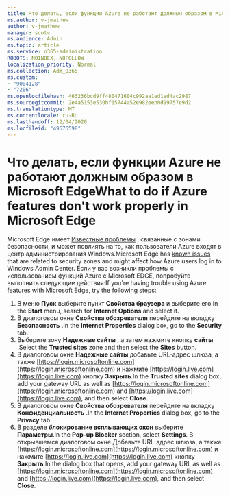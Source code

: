```yaml
---
title: Что делать, если функции Azure не работают должным образом в Microsoft Edge
ms.author: v-jmathew
author: v-jmathew
manager: scotv
ms.audience: Admin
ms.topic: article
ms.service: o365-administration
ROBOTS: NOINDEX, NOFOLLOW
localization_priority: Normal
ms.collection: Adm_O365
ms.custom:
- "9004128"
- "7206"
ms.openlocfilehash: 463236bcd9ff480471604c992aa1ed1ed4ac2987
ms.sourcegitcommit: 2e4a5153e530bf15744a52e982eeb0d99757e9d2
ms.translationtype: MT
ms.contentlocale: ru-RU
ms.lasthandoff: 12/04/2020
ms.locfileid: "49576598"
---
```

# <a name="what-to-do-if-azure-features-dont-work-properly-in-microsoft-edge"></a><span data-ttu-id="f7be3-102">Что делать, если функции Azure не работают должным образом в Microsoft Edge</span><span class="sxs-lookup"><span data-stu-id="f7be3-102">What to do if Azure features don't work properly in Microsoft Edge</span></span>

<span data-ttu-id="f7be3-103">Microsoft Edge имеет [Известные проблемы](https://go.microsoft.com/fwlink/?linkid=2140608) , связанные с зонами безопасности, и может повлиять на то, как пользователи Azure входят в центр администрирования Windows.</span><span class="sxs-lookup"><span data-stu-id="f7be3-103">Microsoft Edge has [known issues](https://go.microsoft.com/fwlink/?linkid=2140608) that are related to security zones and might affect how Azure users log in to Windows Admin Center.</span></span> <span data-ttu-id="f7be3-104">Если у вас возникли проблемы с использованием функций Azure с Microsoft EDGE, попробуйте выполнить следующие действия:</span><span class="sxs-lookup"><span data-stu-id="f7be3-104">If you're having trouble using Azure features with Microsoft Edge, try the following steps:</span></span>

1. <span data-ttu-id="f7be3-105">В меню **Пуск** выберите пункт **Свойства браузера** и выберите его.</span><span class="sxs-lookup"><span data-stu-id="f7be3-105">In the **Start** menu, search for **Internet Options** and select it.</span></span>
2. <span data-ttu-id="f7be3-106">В диалоговом окне **Свойства обозревателя** перейдите на вкладку **Безопасность** .</span><span class="sxs-lookup"><span data-stu-id="f7be3-106">In the **Internet Properties** dialog box, go to the **Security** tab.</span></span>
3. <span data-ttu-id="f7be3-107">Выберите зону **Надежные сайты** , а затем нажмите кнопку **сайты** .</span><span class="sxs-lookup"><span data-stu-id="f7be3-107">Select the **Trusted sites** zone and then select the **Sites** button.</span></span>
4. <span data-ttu-id="f7be3-108">В диалоговом окне **Надежные сайты** добавьте URL-адрес шлюза, а также [https://login.microsoftonline.com](https://login.microsoftonline.com) и нажмите [https://login.live.com](https://login.live.com) кнопку **Закрыть**.</span><span class="sxs-lookup"><span data-stu-id="f7be3-108">In the **Trusted sites** dialog box, add your gateway URL as well as [https://login.microsoftonline.com](https://login.microsoftonline.com) and [https://login.live.com](https://login.live.com), and then select **Close**.</span></span>
5. <span data-ttu-id="f7be3-109">В диалоговом окне **Свойства обозревателя** перейдите на вкладку **Конфиденциальность** .</span><span class="sxs-lookup"><span data-stu-id="f7be3-109">In the **Internet Properties** dialog box, go to the **Privacy** tab.</span></span>
6. <span data-ttu-id="f7be3-110">В разделе **блокирование всплывающих окон** выберите **Параметры**.</span><span class="sxs-lookup"><span data-stu-id="f7be3-110">In the **Pop-up Blocker** section, select **Settings**.</span></span> <span data-ttu-id="f7be3-111">В открывшемся диалоговом окне Добавьте URL-адрес шлюза, а также [https://login.microsoftonline.com](https://login.microsoftonline.com) и нажмите [https://login.live.com](https://login.live.com) кнопку **Закрыть**.</span><span class="sxs-lookup"><span data-stu-id="f7be3-111">In the dialog box that opens, add your gateway URL as well as [https://login.microsoftonline.com](https://login.microsoftonline.com) and [https://login.live.com](https://login.live.com), and then select **Close**.</span></span>
